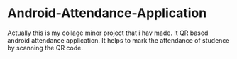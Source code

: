 # Android-Attendance-Application
Actually this is my collage minor project that i hav made.
It QR based android attendance application.
It helps to mark the attendance of studence by scanning the QR code.
